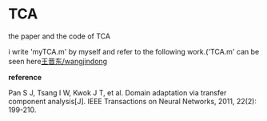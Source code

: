 # TCA

the paper and the code of TCA

i write 'myTCA.m' by myself and refer to the following work.('TCA.m' can be seen here[王晋东/wangjindong](https://github.com/jindongwang/transferlearning/tree/master/code/traditional/TCA)

**reference**

Pan S J, Tsang I W, Kwok J T, et al. Domain adaptation via transfer component analysis[J]. IEEE Transactions on Neural Networks, 2011, 22(2): 199-210.

